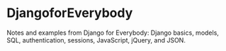 # DjangoforEverybody
Notes and examples from Django for Everybody: Django basics, models, SQL, authentication, sessions, JavaScript, jQuery, and JSON.
